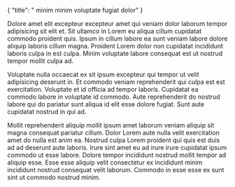{
  "title": " minim minim voluptate fugiat dolor"
}

Dolore amet elit excepteur excepteur amet qui veniam dolor laborum tempor adipisicing sit elit et. Sit ullamco in Lorem eu aliqua cillum cupidatat commodo proident quis. Ipsum in cillum labore ea sunt veniam labore dolore aliquip laboris cillum magna. Proident Lorem dolor non cupidatat incididunt laboris culpa in est culpa. Minim voluptate labore consequat est ut nostrud tempor mollit culpa ad.

Voluptate nulla occaecat ex sit ipsum excepteur qui tempor ut velit adipisicing deserunt in. Et commodo veniam reprehenderit qui culpa est est exercitation. Voluptate et id officia ad tempor laboris. Cupidatat ea commodo labore in voluptate id commodo. Aute reprehenderit do nostrud labore qui do pariatur sunt aliqua id elit esse dolore fugiat. Sunt aute cupidatat nostrud in qui ad.

Mollit reprehenderit aliquip mollit ipsum amet laborum veniam aliquip sit magna consequat pariatur cillum. Dolor Lorem aute nulla velit exercitation amet do nulla est anim ea. Nostrud culpa Lorem proident qui quis est duis ad ad deserunt aute laboris. Irure sint amet eu ad irure irure cupidatat ipsum commodo ut esse labore. Dolore tempor incididunt nostrud mollit tempor ad aliquip esse. Esse esse aliquip velit consectetur ex incididunt minim incididunt nostrud consequat velit laborum. Commodo in esse esse ex sunt sint ut commodo nostrud minim.